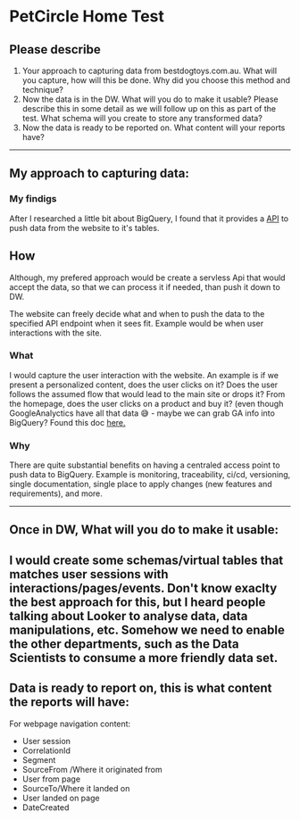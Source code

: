 # PetCircle Home Test


## Please describe

1. Your approach to capturing data from bestdogtoys.com.au. What will you capture,
how will this be done. Why did you choose this method and technique?
2. Now the data is in the DW. What will you do to make it usable? Please describe this
in some detail as we will follow up on this as part of the test. What schema will you
create to store any transformed data?
3. Now the data is ready to be reported on. What content will your reports have?

---

## My approach to capturing data:

### My findigs
After I researched a little bit about BigQuery, I found that it provides a [API](https://cloud.google.com/bigquery/streaming-data-into-bigquery#streaminginsertexamples) to push data from the website to it's tables. 

## How
Although, my prefered approach would be create a servless Api that would accept the data, so that we can process it if needed, than push it down to DW. 

The website can freely decide what and when to push the data to the specified API endpoint when it sees fit. Example would be when user interactions with the site.


### What
I would capture the user interaction with the website. An example is if we present a personalized content, does the user clicks on it? Does the user follows the assumed flow that would lead to the main site or drops it? From the homepage, does the user clicks on a product and buy it? (even though GoogleAnalyctics have all that data 😅 - maybe we can grab GA info into BigQuery? Found this doc [here.](https://support.google.com/analytics/answer/3416092?hl=en#zippy=%2Cin-this-article)


### Why
There are quite substantial benefits on having a centraled access point to push data to BigQuery. Example is monitoring, traceability, ci/cd, versioning, single documentation, single place to apply changes (new features and requirements), and more.


---

## Once in DW, What will you do to make it usable:
I would create some schemas/virtual tables that matches user sessions with interactions/pages/events. Don't know exaclty the best approach for this, but I heard people talking about Looker to analyse data, data manipulations, etc. Somehow we need to enable the other departments, such as the Data Scientists to consume a more friendly data set.  
---

## Data is ready to report on, this is what content the reports will have:
For webpage navigation content: 
- User session
- CorrelationId 
- Segment
- SourceFrom /Where it originated from
- User from page
- SourceTo/Where it landed on
- User landed on page
- DateCreated